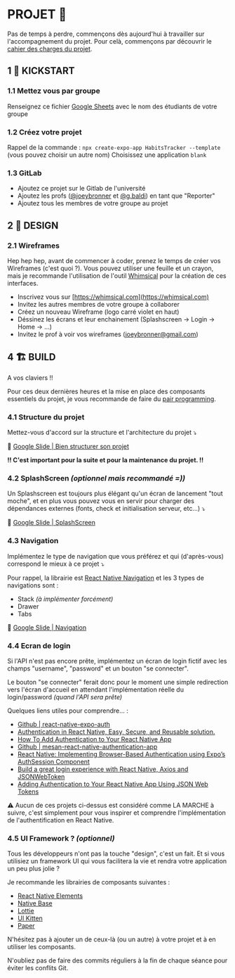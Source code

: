 # PROJET 🚧

Pas de temps à perdre, commençons dès aujourd'hui à travailler sur l'accompagnement du projet.
Pour celà, commençons par découvrir le [cahier des charges du projet](./CAHIER-DES-CHARGES.md).

## 1 🚀 KICKSTART

### 1.1 Mettez vous par groupe

Renseignez ce fichier [Google Sheets](https://docs.google.com/spreadsheets/d/1is3MSvOM94Gs6hfzfg-jJSGIqrrNzzBqDadrCNEQCok/edit#gid=0) avec le nom des étudiants de votre groupe

### 1.2 Créez votre projet

Rappel de la commande : `npx create-expo-app HabitsTracker --template` (vous pouvez choisir un autre nom)
Choisissez une application `blank`

### 1.3 GitLab

- Ajoutez ce projet sur le Gitlab de l'université
- Ajoutez les profs ([@joeybronner](https://git.unistra.fr/joeybronner) et [@g.baldi](https://git.unistra.fr/g.baldi)) en tant que "Reporter"
- Ajoutez tous les membres de votre groupe au projet

## 2 📱 DESIGN

### 2.1 Wireframes

Hep hep hep, avant de commencer à coder, prenez le temps de créer vos Wireframes (c'est quoi ?).
Vous pouvez utiliser une feuille et un crayon, mais je recommande l'utilisation de l'outil [Whimsical](https://whimsical.com/wireframes) pour la création de ces interfaces.

- Inscrivez vous sur [https://whimsical.com](https://whimsical.com)
- Invitez les autres membres de votre groupe à collaborer
- Créez un nouveau Wireframe (logo carré violet en haut)
- Déssinez les écrans et leur enchainement (Splashscreen -> Login -> Home -> ...)
- Invitez le prof à voir vos wireframes (<joeybronner@gmail.com>)

## 4 🏗 BUILD

A vos claviers !!

Pour ces deux dernières heures et la mise en place des composants essentiels du projet, je vous recommande de faire du [pair programming](https://fr.wikipedia.org/wiki/Programmation_en_bin%C3%B4me).

### 4.1 Structure du projet

Mettez-vous d'accord sur la structure et l'architecture du projet ⤵

🔗 [Google Slide | Bien structurer son projet](https://docs.google.com/presentation/d/1W0b7Na9pcBiR0KUDhLtvlV6x6oNgFo9X6l7KKpaYibU/edit#slide=id.gf85a3fda8d_1_223)

**!! C'est important pour la suite et pour la maintenance du projet. !!**

### 4.2 SplashScreen _(optionnel mais recommandé =))_

Un Splashscreen est toujours plus élégant qu'un écran de lancement "tout moche", et en plus vous pouvez vous en servir pour charger des dépendances externes (fonts, check et initialisation serveur, etc...) ⤵

🔗 [Google Slide | SplashScreen](https://docs.google.com/presentation/d/1W0b7Na9pcBiR0KUDhLtvlV6x6oNgFo9X6l7KKpaYibU/edit#slide=id.gf85a3fda8d_1_44)

### 4.3 Navigation

Implémentez le type de navigation que vous préférez et qui (d'après-vous) correspond le mieux à ce projet ⤵

Pour rappel, la librairie est [React Native Navigation](https://reactnavigation.org/./docs/getting-started/) et les 3 types de navigations sont :

- Stack _(à implémenter forcément)_
- Drawer
- Tabs

🔗 [Google Slide | Navigation](https://docs.google.com/presentation/d/1W0b7Na9pcBiR0KUDhLtvlV6x6oNgFo9X6l7KKpaYibU/edit#slide=id.gf2fc3af8dd_0_2)

### 4.4 Ecran de login

Si l'API n'est pas encore prête, implémentez un écran de login fictif avec les champs "username", "password" et un bouton "se connecter".

Le bouton "se connecter" ferait donc pour le moment une simple redirection vers l'écran d'accueil en attendant l'implémentation réelle du login/password _(quand l'API sera prête)_

Quelques liens utiles pour comprendre... :

- [Github | react-native-expo-auth](https://github.com/tatianagripasova/react-native-expo-auth)
- [Authentication in React Native, Easy, Secure, and Reusable solution.](https://www.obytes.com/blog/authentication-in-react-native-easy-secure-and-reusable-solution)
- [How To Add Authentication to Your React Native App](https://betterprogramming.pub/how-to-add-authentication-to-your-react-native-app-with-react-hooks-and-react-context-api-46f57aedbbd)
- [Github | mesan-react-native-authentication-app](https://github.com/MosesEsan/mesan-react-native-authentication-app/tree/auth)
- [React Native: Implementing Browser-Based Authentication using Expo’s AuthSession Component](https://levelup.gitconnected.com/react-native-implementing-browser-based-authentication-using-expos-authsession-component-ffee25b50ae8)
- [Build a great login experience with React Native, Axios and JSONWebToken](https://www.willandskill.se/en/build-a-great-login-experience-with-react-native/)
- [Adding Authentication to Your React Native App Using JSON Web Tokens](https://dzone.com/articles/adding-authentication-to-your-react-native-app-usi-1)

⚠️ Aucun de ces projets ci-dessus est considéré comme LA MARCHE à suivre, c'est simplement pour vous inspirer et comprendre l'implémentation de l'authentification en React Native.

### 4.5 UI Framework ? _(optionnel)_

Tous les développeurs n'ont pas la touche "design", c'est un fait. Et si vous utilisiez un framework UI qui vous facilitera la vie et rendra votre application un peu plus jolie ?

Je recommande les librairies de composants suivantes :

- [React Native Elements](https://reactnativeelements.com/)
- [Native Base](https://nativebase.io/)
- [Lottie](https://github.com/lottie-react-native/lottie-react-native)
- [UI Kitten](https://akveo.github.io/react-native-ui-kitten/)
- [Paper](https://reactnativepaper.com/)

N'hésitez pas à ajouter un de ceux-là (ou un autre) à votre projet et à en utiliser les composants.

N'oubliez pas de faire des commits réguliers à la fin de chaque séance pour éviter les conflits Git.
